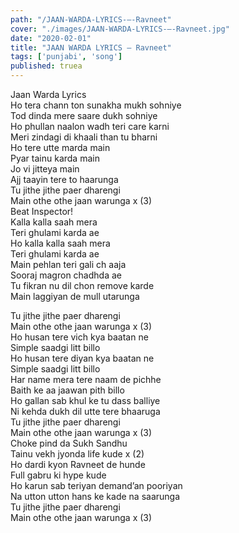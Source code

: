 ```yaml
---
path: "/JAAN-WARDA-LYRICS-–-Ravneet"
cover: "./images/JAAN-WARDA-LYRICS-–-Ravneet.jpg"
date: "2020-02-01"
title: "JAAN WARDA LYRICS – Ravneet"
tags: ['punjabi', 'song']
published: truea
---
```

  
Jaan Warda Lyrics  
Ho tera chann ton sunakha mukh sohniye  
Tod dinda mere saare dukh sohniye  
Ho phullan naalon wadh teri care karni  
Meri zindagi di khaali than tu bharni  
Ho tere utte marda main  
Pyar tainu karda main  
Jo vi jitteya main  
Ajj taayin tere to haarunga  
Tu jithe jithe paer dharengi  
Main othe othe jaan warunga x (3)  
Beat Inspector!  
Kalla kalla saah mera  
Teri ghulami karda ae  
Ho kalla kalla saah mera  
Teri ghulami karda ae  
Main pehlan teri gali ch aaja  
Sooraj magron chadhda ae  
Tu fikran nu dil chon remove karde  
Main laggiyan de mull utarunga  
  
  
  
  
  
  
Tu jithe jithe paer dharengi  
Main othe othe jaan warunga x (3)  
Ho husan tere vich kya baatan ne  
Simple saadgi litt billo  
Ho husan tere diyan kya baatan ne  
Simple saadgi litt billo  
Har name mera tere naam de pichhe  
Baith ke aa jaawan pith billo  
Ho gallan sab khul ke tu dass balliye  
Ni kehda dukh dil utte tere bhaaruga  
Tu jithe jithe paer dharengi  
Main othe othe jaan warunga x (3)  
Choke pind da Sukh Sandhu  
Tainu vekh jyonda life kude x (2)  
Ho dardi kyon Ravneet de hunde  
Full gabru ki hype kude  
Ho karun sab teriyan demand’an pooriyan  
Na utton utton hans ke kade na saarunga  
Tu jithe jithe paer dharengi  
Main othe othe jaan warunga x (3)  
